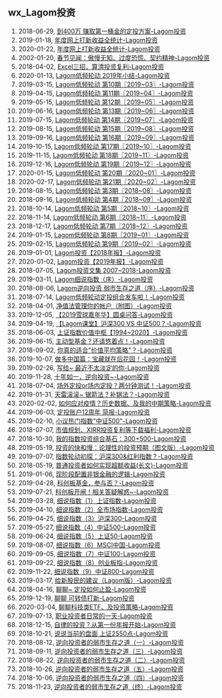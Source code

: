 ## wx_Lagom投资
1. 2018-06-29, [到400万 赚取第一桶金的定投方案-Lagom投资 ](0到400万赚取第一桶金的定投方案20180629.md)
1. 2019-01-18, [年度网上打新收益全统计-Lagom投资 ](2018年度网上打新收益全统计20190118.md)
1. 2020-01-22, [年度网上打新收益全统计-Lagom投资 ](2019年度网上打新收益全统计20200122.md)
1. 2002-01-20, [春节见闻：傲慢无知、过度恐慌、契约精神-Lagom投资 ](2020春节见闻：傲慢无知、过度恐慌、契约精神20200201.md)
1. 2018-04-02, [Excel三招，算清投资复利-Lagom投资 ](Excel三招，算清投资复利20180402.md)
1. 2020-01-13, [Lagom低频轮动 2019年小结-Lagom投资 ](Lagom低频轮动2019年小结20200113.md)
1. 2019-03-15, [Lagom低频轮动 第10期〖2019~03〗-Lagom投资 ](Lagom低频轮动第10期〖2019~03〗20190315.md)
1. 2019-04-15, [Lagom低频轮动 第11期〖2019~04〗-Lagom投资 ](Lagom低频轮动第11期〖2019~04〗20190415.md)
1. 2019-05-15, [Lagom低频轮动 第12期〖2019~05〗-Lagom投资 ](Lagom低频轮动第12期〖2019~05〗20190515.md)
1. 2019-06-16, [Lagom低频轮动 第13期〖2019~06〗-Lagom投资 ](Lagom低频轮动第13期〖2019~06〗20190616.md)
1. 2019-07-15, [Lagom低频轮动 第14期〖2019~07〗-Lagom投资 ](Lagom低频轮动第14期〖2019~07〗20190715.md)
1. 2019-08-15, [Lagom低频轮动 第15期〖2019~08〗-Lagom投资 ](Lagom低频轮动第15期〖2019~08〗20190815.md)
1. 2019-09-16, [Lagom低频轮动 第16期〖2019~09〗-Lagom投资 ](Lagom低频轮动第16期〖2019~09〗20190916.md)
1. 2019-10-15, [Lagom低频轮动 第17期〖2019~10〗-Lagom投资 ](Lagom低频轮动第17期〖2019~10〗20191015.md)
1. 2019-11-15, [Lagom低频轮动 第18期〖2019~11〗-Lagom投资 ](Lagom低频轮动第18期〖2019~11〗20191115.md)
1. 2019-12-16, [Lagom低频轮动 第19期〖2019~12〗-Lagom投资 ](Lagom低频轮动第19期〖2019~12〗20191216.md)
1. 2020-01-15, [Lagom低频轮动 第20期〖2020~01〗-Lagom投资 ](Lagom低频轮动第20期〖2020~01〗20200115.md)
1. 2020-02-17, [Lagom低频轮动 第21期〖2020~02〗-Lagom投资 ](Lagom低频轮动第21期〖2020~02〗20200217.md)
1. 2018-08-15, [Lagom低频轮动 第3期〖2018~08〗-Lagom投资 ](Lagom低频轮动第3期〖2018~08〗20180815.md)
1. 2018-09-16, [Lagom低频轮动 第4期〖2018~09〗-Lagom投资 ](Lagom低频轮动第4期〖2018~09〗20180916.md)
1. 2018-10-14, [Lagom低频轮动 第5期〖2018~10〗-Lagom投资 ](Lagom低频轮动第5期〖2018~10〗20181014.md)
1. 2018-11-14, [Lagom低频轮动 第6期〖2018~11〗-Lagom投资 ](Lagom低频轮动第6期〖2018~11〗20181114.md)
1. 2018-12-17, [Lagom低频轮动 第7期〖2018~12〗-Lagom投资 ](Lagom低频轮动第7期〖2018~12〗20181217.md)
1. 2019-01-15, [Lagom低频轮动 第8期〖2019~01〗-Lagom投资 ](Lagom低频轮动第8期〖2019~01〗20190115.md)
1. 2019-02-15, [Lagom低频轮动 第9期〖2019~02〗-Lagom投资 ](Lagom低频轮动第9期〖2019~02〗20190215.md)
1. 2019-01-01, [Lagom投资【2018年报】-Lagom投资 ](Lagom投资【2018年报】20190101.md)
1. 2020-01-02, [Lagom投资【2019年报】-Lagom投资 ](Lagom投资【2019年报】20200102.md)
1. 2018-07-05, [Lagom投资文集 2007~2018-Lagom投资 ](Lagom投资文集[2007~2018]20180705.md)
1. 2019-03-11, [Lagom细说指数（序）-Lagom投资 ](Lagom细说指数（序）20190311.md)
1. 2018-08-06, [Lagom逆向投资 弱市生存之道（序）-Lagom投资 ](Lagom逆向投资弱市生存之道（序）20180806.md)
1. 2018-07-14, [Lagom低频轮动定投组合发车啦！-Lagom投资 ](“Lagom低频轮动”定投组合发车啦！20180714.md)
1. 2018-04-01, [净值法管理你的帐户（附图）-Lagom投资 ](“净值法”管理你的帐户（附图）20180401.md)
1. 2019-12-05, [【2019雪球嘉年华】圆桌问答-Lagom投资 ](【2019雪球嘉年华】圆桌问答20191205.md)
1. 2019-04-19, [【Lagom课堂】沪深300 VS 中证500？-Lagom投资 ](【Lagom课堂】沪深300VS中证500？20190419.md)
1. 2018-06-03, [上证指数价值中枢【1994~2020】-Lagom投资 ](上证指数价值中枢【1994~2020】20180603.md)
1. 2019-06-15, [主动型基金？还请悠着点！-Lagom投资 ](主动型基金？还请悠着点！20190615.md)
1. 2018-09-02, [你真的适合&quot;价值平均策略&quot;？-Lagom投资 ](你真的适合&quot;价值平均策略&quot;？20180902.md)
1. 2019-10-07, [做多中国篇：宝藏就在后花园！-Lagom投资 ](做多中国篇：宝藏就在后花园！20191007.md)
1. 2019-02-26, [写给~ 最近不太淡定的你-Lagom投资 ](写给~最近不太淡定的你20190226.md)
1. 2019-11-28, [十年如一，逆向投资~-Lagom投资 ](十年如一，逆向投资~20191128.md)
1. 2018-07-04, [场外定投or场内定投？两分钟测试！-Lagom投资 ](场外定投or场内定投？两分钟测试！20180704.md)
1. 2019-01-31, [天雷滚滚~ 锯箭法？补锅法？-Lagom投资 ](天雷滚滚~锯箭法？补锅法？20190131.md)
1. 2020-02-02, [如何应对疫情？历史数据、及我的中期策略-Lagom投资 ](如何应对疫情？历史数据、及我的中期策略20200202.md)
1. 2019-06-03, [定投账户12周年 简报-Lagom投资 ](定投账户12周年简报20190603.md)
1. 2019-02-10, [小议热门指数&quot;中证500&quot;-Lagom投资 ](小议热门指数&quot;中证500&quot;20190210.md)
1. 2018-07-07, [市值规划、XIRR投资复利等下载福利-Lagom投资 ](市值规划、XIRR投资复利等下载福利20180707.md)
1. 2018-10-30, [我的指数投资组合基石：300+500-Lagom投资 ](我的指数投资组合基石：300+50020181030.md)
1. 2019-05-19, [投资的快和慢：论理性的投资预期（图文版）-Lagom投资 ](投资的快和慢：论理性的投资预期（图文版）20190519.md)
1. 2019-07-07, [指数轮动初探：沪深300&amp;红利指数？-Lagom投资 ](指数轮动初探：沪深300&amp;红利指数？20190707.md)
1. 2018-05-19, [普通投资者如何实现超额收益(长文)-Lagom投资 ](普通投资者如何实现超额收益(长文)20180519.md)
1. 2019-01-06, [现阶段配置非银金融的逻辑-Lagom投资 ](现阶段配置“非银金融”的逻辑20190106.md)
1. 2019-04-28, [科创板基金，参与否？-Lagom投资 ](科创板基金，参与否？20190428.md)
1. 2019-07-21, [科创板开闸！相关答疑解惑~-Lagom投资 ](科创板开闸！相关答疑解惑~20190721.md)
1. 2019-03-28, [细说指数（1）上证指数-Lagom投资 ](细说指数（1）上证指数20190328.md)
1. 2019-04-10, [细说指数（2）全市场指数-Lagom投资 ](细说指数（2）全市场指数20190410.md)
1. 2019-04-25, [细说指数（3）沪深300-Lagom投资 ](细说指数（3）沪深30020190425.md)
1. 2019-05-27, [细说指数（4）中证500-Lagom投资 ](细说指数（4）中证50020190527.md)
1. 2019-06-24, [细说指数（5）上证50-Lagom投资 ](细说指数（5）上证5020190624.md)
1. 2019-08-07, [细说指数（6）MSCI中国-Lagom投资 ](细说指数（6）MSCI中国20190807.md)
1. 2019-09-05, [细说指数（7）中证100-Lagom投资 ](细说指数（7）中证10020190905.md)
1. 2019-09-22, [细说指数（8）创业板指-Lagom投资 ](细说指数（8）创业板指20190922.md)
1. 2019-11-22, [细说指数（9）中证800-Lagom投资 ](细说指数（9）中证80020191122.md)
1. 2019-03-17, [给新股民的建议（Lagom版）-Lagom投资 ](给新股民的建议（Lagom版）20190317.md)
1. 2018-04-16, [聊聊~ 定投如何止盈-Lagom投资 ](聊聊~定投如何止盈20180416.md)
1. 2019-12-19, [聊聊 可转债打新-Lagom投资 ](聊聊可转债打新20191219.md)
1. 2020-03-04, [聊聊科技类ETF、及投资策略-Lagom投资 ](聊聊科技类ETF、及投资策略20200304.md)
1. 2019-07-13, [职业投资者日常的一天-Lagom投资 ](职业投资者日常的一天20190713.md)
1. 2018-12-15, [自律的投资？从第一份年报开始-Lagom投资 ](自律的投资？从第一份年报开始20181215.md)
1. 2018-10-21, [说说当前的盘面 上证2550点-Lagom投资 ](说说当前的盘面上证2550点20181021.md)
1. 2018-08-12, [逆向投资者的弱市生存之道（一）-Lagom投资 ](逆向投资者的弱市生存之道（一）20180812.md)
1. 2018-09-11, [逆向投资者的弱市生存之道（三）-Lagom投资 ](逆向投资者的弱市生存之道（三）20180911.md)
1. 2018-08-22, [逆向投资者的弱市生存之道（二）-Lagom投资 ](逆向投资者的弱市生存之道（二）20180822.md)
1. 2018-10-26, [逆向投资者的弱市生存之道（五）-Lagom投资 ](逆向投资者的弱市生存之道（五）20181026.md)
1. 2018-10-06, [逆向投资者的弱市生存之道（四）-Lagom投资 ](逆向投资者的弱市生存之道（四）20181006.md)
1. 2018-11-23, [逆向投资者的弱市生存之道（终）-Lagom投资 ](逆向投资者的弱市生存之道（终）20181123.md)
